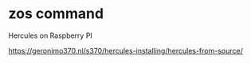 # zos command
Hercules on Raspberry PI 

https://geronimo370.nl/s370/hercules-installing/hercules-from-source/
